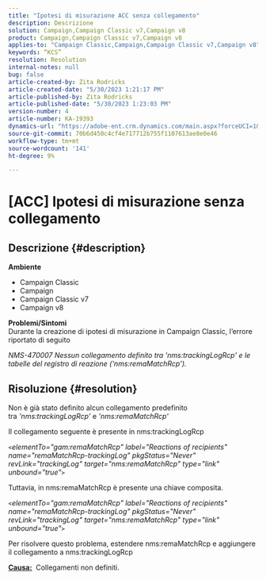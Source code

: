 ```yaml
---
title: "Ipotesi di misurazione ACC senza collegamento"
description: Descrizione
solution: Campaign,Campaign Classic v7,Campaign v8
product: Campaign,Campaign Classic v7,Campaign v8
applies-to: "Campaign Classic,Campaign,Campaign Classic v7,Campaign v8"
keywords: “KCS”
resolution: Resolution
internal-notes: null
bug: false
article-created-by: Zita Rodricks
article-created-date: "5/30/2023 1:21:17 PM"
article-published-by: Zita Rodricks
article-published-date: "5/30/2023 1:23:03 PM"
version-number: 4
article-number: KA-19393
dynamics-url: "https://adobe-ent.crm.dynamics.com/main.aspx?forceUCI=1&pagetype=entityrecord&etn=knowledgearticle&id=17b060d9-ecfe-ed11-8f6e-6045bd0063aa"
source-git-commit: 70b6d450c4cf4e717712b755f1107613ae8e0e46
workflow-type: tm+mt
source-wordcount: '141'
ht-degree: 9%

---
```


# [ACC] Ipotesi di misurazione senza collegamento

## Descrizione {#description}

<b>Ambiente</b>
- Campaign Classic
- Campaign
- Campaign Classic v7
- Campaign v8

<b>Problemi/Sintomi</b><br>Durante la creazione di ipotesi di misurazione in Campaign Classic, l’errore riportato di seguito

*NMS-470007 Nessun collegamento definito tra &#39;nms:trackingLogRcp&#39; e le tabelle del registro di reazione (&#39;nms:remaMatchRcp&#39;).*

## Risoluzione {#resolution}


Non è già stato definito alcun collegamento predefinito tra *&#39;nms:trackingLogRcp&#39;* e *&#39;nms:remaMatchRcp&#39;*

Il collegamento seguente è presente in nms:trackingLogRcp

*`<`elementTo=&quot;gam:remaMatchRcp&quot; label=&quot;Reactions of recipients&quot; name=&quot;remaMatchRcp-trackingLog&quot; pkgStatus=&quot;Never&quot; revLink=&quot;trackingLog&quot; target=&quot;nms:remaMatchRcp&quot; type=&quot;link&quot; unbound=&quot;true&quot;`>`*

Tuttavia, in nms:remaMatchRcp è presente una chiave composita.

*`<`elementTo=&quot;gam:remaMatchRcp&quot; label=&quot;Reactions of recipients&quot; name=&quot;remaMatchRcp-trackingLog&quot; pkgStatus=&quot;Never&quot; revLink=&quot;trackingLog&quot; target=&quot;nms:remaMatchRcp&quot; type=&quot;link&quot; unbound=&quot;true&quot;`>`*

Per risolvere questo problema, estendere nms:remaMatchRcp e aggiungere il collegamento a nms:trackingLogRcp



<b><u>Causa:</u></b>  Collegamenti non definiti.
